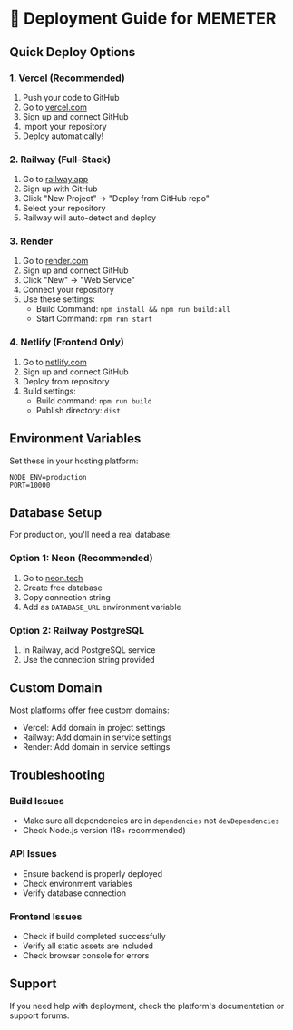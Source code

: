# 🚀 Deployment Guide for MEMETER

## Quick Deploy Options

### 1. **Vercel (Recommended)**
1. Push your code to GitHub
2. Go to [vercel.com](https://vercel.com)
3. Sign up and connect GitHub
4. Import your repository
5. Deploy automatically!

### 2. **Railway (Full-Stack)**
1. Go to [railway.app](https://railway.app)
2. Sign up with GitHub
3. Click "New Project" → "Deploy from GitHub repo"
4. Select your repository
5. Railway will auto-detect and deploy

### 3. **Render**
1. Go to [render.com](https://render.com)
2. Sign up and connect GitHub
3. Click "New" → "Web Service"
4. Connect your repository
5. Use these settings:
   - Build Command: `npm install && npm run build:all`
   - Start Command: `npm run start`

### 4. **Netlify (Frontend Only)**
1. Go to [netlify.com](https://netlify.com)
2. Sign up and connect GitHub
3. Deploy from repository
4. Build settings:
   - Build command: `npm run build`
   - Publish directory: `dist`

## Environment Variables

Set these in your hosting platform:

```
NODE_ENV=production
PORT=10000
```

## Database Setup

For production, you'll need a real database:

### Option 1: Neon (Recommended)
1. Go to [neon.tech](https://neon.tech)
2. Create free database
3. Copy connection string
4. Add as `DATABASE_URL` environment variable

### Option 2: Railway PostgreSQL
1. In Railway, add PostgreSQL service
2. Use the connection string provided

## Custom Domain

Most platforms offer free custom domains:
- Vercel: Add domain in project settings
- Railway: Add domain in service settings
- Render: Add domain in service settings

## Troubleshooting

### Build Issues
- Make sure all dependencies are in `dependencies` not `devDependencies`
- Check Node.js version (18+ recommended)

### API Issues
- Ensure backend is properly deployed
- Check environment variables
- Verify database connection

### Frontend Issues
- Check if build completed successfully
- Verify all static assets are included
- Check browser console for errors

## Support

If you need help with deployment, check the platform's documentation or support forums.
